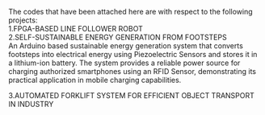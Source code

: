 

The codes that have been attached here are with respect to the following projects:<br>
1.FPGA-BASED LINE FOLLOWER ROBOT<br>
2.SELF-SUSTAINABLE ENERGY GENERATION FROM FOOTSTEPS<br>
An Arduino based sustainable energy generation system that converts footsteps into electrical energy using Piezoelectric Sensors and stores it in a lithium-ion battery.
The system provides a reliable power source for charging authorized smartphones using an RFID Sensor, demonstrating its practical application in mobile charging capabilities.

3.AUTOMATED FORKLIFT SYSTEM FOR EFFICIENT OBJECT TRANSPORT IN INDUSTRY
